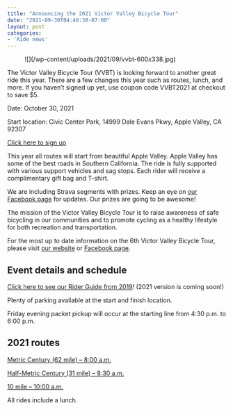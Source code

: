 ```yaml
---
title: "Announcing the 2021 Victor Valley Bicycle Tour"
date: "2021-09-30T04:40:38-07:00"
layout: post
categories:
- 'Ride news'
---
```


<div class="wp-block-image"><figure class="aligncenter size-large">![](/wp-content/uploads/2021/09/vvbt-600x338.jpg)</figure></div>The Victor Valley Bicycle Tour (VVBT) is looking forward to another great ride this year. There are a few changes this year such as routes, lunch, and more. If you haven’t signed up yet, use coupon code VVBT2021 at checkout to save $5.

Date: October 30, 2021

Start location: Civic Center Park, 14999 Dale Evans Pkwy, Apple Valley, CA 92307

[Click here to sign up](https://victorvalleybicycletour.us18.list-manage.com/track/click?u=d49d5757391edbdef4c0a2e55&id=0aea7a70d8&e=fbc4398506)

This year all routes will start from beautiful Apple Valley. Apple Valley has some of the best roads in Southern California. The ride is fully supported with various support vehicles and sag stops. Each rider will receive a complimentary gift bag and T-shirt.

We are including Strava segments with prizes. Keep an eye on [our Facebook page](https://www.facebook.com/victorvalleybicycletour/) for updates. Our prizes are going to be awesome!

The mission of the Victor Valley Bicycle Tour is to raise awareness of safe bicycling in our communities and to promote cycling as a healthy lifestyle for both recreation and transportation.

For the most up to date information on the 6th Victor Valley Bicycle Tour, please visit [our website](https://victorvalleybicycletour.com) or [Facebook page](https://www.facebook.com/victorvalleybicycletour/).

## Event details and schedule

[Click here to see our Rider Guide from 2019](https://drive.google.com/file/d/1WjYh1k5yTOo9CRCBhqQJi70mbPglr18Z/view?usp=sharing)! (2021 version is coming soon!)

Plenty of parking available at the start and finish location.

Friday evening packet pickup will occur at the starting line from 4:30 p.m. to 6:00 p.m.

## 2021 routes

[Metric Century (62 mile) – 8:00 a.m.](https://drive.google.com/file/d/14QwovmRPSZzv4CPTQG53KKi1av1dNTOQ/view?usp=sharing)

[Half-Metric Century (31 mile) – 8:30 a.m.](https://drive.google.com/file/d/1JDXjylXrM7XiJdl4FKGZgVArJAjTWQ57/view?usp=sharing)

[10 mile – 10:00 a.m.](https://drive.google.com/file/d/1mXh9Aeu1HiNaQVI3ec8qKgoqGTO4avM0/view?usp=sharing)

All rides include a lunch.